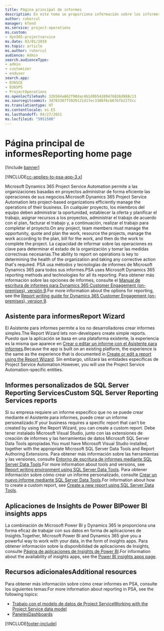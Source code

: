 ```yaml
---
title: Página principal de informes
description: En este tema se proporciona información sobre los informes de Dynamics 365 Project Service Automation.
author: ruhercul
manager: kfend
ms.service: project-operations
ms.custom:
- dyn365-projectservice
ms.date: 03/01/2019
ms.topic: article
ms.author: ruhercul
audience: Admin
search.audienceType:
- admin
- customizer
- enduser
search.app:
- D365CE
- D365PS
- ProjectOperations
ms.openlocfilehash: 32b504a862f98dac4b1d9b54289476026d988c13
ms.sourcegitcommit: 3d78338773929121d17ec3386f6cb67bfb2272cc
ms.translationtype: HT
ms.contentlocale: es-ES
ms.lasthandoff: 04/27/2021
ms.locfileid: "5951500"
---
```

# <a name="reporting-home-page"></a><span data-ttu-id="43c1c-103">Página principal de informes</span><span class="sxs-lookup"><span data-stu-id="43c1c-103">Reporting home page</span></span>

[!include [banner](../includes/psa-now-project-operations.md)]

[!INCLUDE[cc-applies-to-psa-app-3.x](../includes/cc-applies-to-psa-app-3x.md)]

<span data-ttu-id="43c1c-104">Microsoft Dynamics 365 Project Service Automation permite a las organizaciones basadas en proyectos administrar de forma eficiente las operaciones de sus negocios.</span><span class="sxs-lookup"><span data-stu-id="43c1c-104">Microsoft Dynamics 365 Project Service Automation lets project-based organizations efficiently manage the operations of their business.</span></span> <span data-ttu-id="43c1c-105">En cualquier proyecto, los miembros del equipo deben administrar la oportunidad, establecer la oferta y planificar el trabajo, asignar recursos a los proyectos, administrar el trabajo de acuerdo con el plan, facturar el trabajo y, a continuación, realizar el trabajo para completar el proyecto.</span><span class="sxs-lookup"><span data-stu-id="43c1c-105">On any project, team members must manage the opportunity, quote and plan the work, resource the projects, manage the work according to the plan, bill for the work, and then do the work to complete the project.</span></span> <span data-ttu-id="43c1c-106">La capacidad de informar sobre las operaciones es clave para determinar el estado de la organización y tomar las medidas correctivas necesarias.</span><span class="sxs-lookup"><span data-stu-id="43c1c-106">The ability to report on operations is key to determining the health of the organization and taking any corrective action that's required.</span></span> <span data-ttu-id="43c1c-107">PSA usa métodos y tecnologías de informes de Microsoft Dynamics 365 para todos sus informes.</span><span class="sxs-lookup"><span data-stu-id="43c1c-107">PSA uses Microsoft Dynamics 365 reporting methods and technologies for all its reporting.</span></span> <span data-ttu-id="43c1c-108">Para obtener más información sobre las opciones de informes, consulte el [Manual de escritura de informes para Dynamics 365 Customer Engagement (on-premises), versión 9](/dynamics365/customerengagement/on-premises/analytics/reporting-analytics-with-dynamics-365).</span><span class="sxs-lookup"><span data-stu-id="43c1c-108">For more information about the options for reporting, see the [Report writing guide for Dynamics 365 Customer Engagement (on-premises), version 9](/dynamics365/customerengagement/on-premises/analytics/reporting-analytics-with-dynamics-365).</span></span>

## <a name="report-wizard"></a><span data-ttu-id="43c1c-109">Asistente para informes</span><span class="sxs-lookup"><span data-stu-id="43c1c-109">Report Wizard</span></span>

<span data-ttu-id="43c1c-110">El Asistente para informes permite a los no desarrolladores crear informes simples.</span><span class="sxs-lookup"><span data-stu-id="43c1c-110">The Report Wizard lets non-developers create simple reports.</span></span> <span data-ttu-id="43c1c-111">Puesto que la aplicación se basa en una plataforma existente, la experiencia es la misma que aparece en [Crear o editar un informe con el Asistente para informes](/dynamics365/customerengagement/on-premises/basics/create-edit-copy-report-wizard).</span><span class="sxs-lookup"><span data-stu-id="43c1c-111">Because the app is built on an existing platform, the experience is the same as the experience that is documented in [Create or edit a report using the Report Wizard](/dynamics365/customerengagement/on-premises/basics/create-edit-copy-report-wizard).</span></span> <span data-ttu-id="43c1c-112">Sin embargo, utilizará las entidades específicas de Project Service Automation.</span><span class="sxs-lookup"><span data-stu-id="43c1c-112">However, you will use the Project Service Automation-specific entities.</span></span>

## <a name="custom-sql-server-reporting-services-reports"></a><span data-ttu-id="43c1c-113">Informes personalizados de SQL Server Reporting Services</span><span class="sxs-lookup"><span data-stu-id="43c1c-113">Custom SQL Server Reporting Services reports</span></span>

<span data-ttu-id="43c1c-114">Si su empresa requiere un informe específico que no se puede crear mediante el Asistente para informes, puede crear un informe personalizado.</span><span class="sxs-lookup"><span data-stu-id="43c1c-114">If your business requires a specific report that can't be created by using the Report Wizard, you can create a custom report.</span></span> <span data-ttu-id="43c1c-115">Debe tener instalado Microsoft Visual Studio, junto con las extensiones de creación de informes y las herramientas de datos Microsoft SQL Server Data Tools apropiadas.</span><span class="sxs-lookup"><span data-stu-id="43c1c-115">You must have Microsoft Visual Studio installed, together with the appropriate Microsoft SQL Server Data Tools and Report Authoring Extensions.</span></span> <span data-ttu-id="43c1c-116">Para obtener más información sobre las herramientas y las versiones, consulte [Entorno de escritura de informes mediante SQL Server Data Tools](/dynamics365/customerengagement/on-premises/analytics/report-writing-environment-using-sql-server-data-tools).</span><span class="sxs-lookup"><span data-stu-id="43c1c-116">For more information about tools and versions, see [Report writing environment using SQL Server Data Tools](/dynamics365/customerengagement/on-premises/analytics/report-writing-environment-using-sql-server-data-tools).</span></span> <span data-ttu-id="43c1c-117">Para obtener información sobre cómo crear un informe personalizado, consulte [Crear un nuevo informe mediante SQL Server Data Tools](/dynamics365/customerengagement/on-premises/analytics/create-a-new-report-using-sql-server-data-tools).</span><span class="sxs-lookup"><span data-stu-id="43c1c-117">For information about how to create a custom report, see [Create a new report using SQL Server Data Tools](/dynamics365/customerengagement/on-premises/analytics/create-a-new-report-using-sql-server-data-tools).</span></span>

## <a name="power-bi-insights-apps"></a><span data-ttu-id="43c1c-118">Aplicaciones de Insights de Power BI</span><span class="sxs-lookup"><span data-stu-id="43c1c-118">Power BI insights apps</span></span>

<span data-ttu-id="43c1c-119">La combinación de Microsoft Power BI y Dynamics 365 le proporciona una forma eficaz de trabajar con sus datos en forma de aplicaciones de Insights.</span><span class="sxs-lookup"><span data-stu-id="43c1c-119">Together, Microsoft Power BI and Dynamics 365 give you a powerful way to work with your data, in the form of insights apps.</span></span> <span data-ttu-id="43c1c-120">Para obtener información sobre la disponibilidad de aplicaciones de Insights, consulte [Página de aplicaciones de Insights de Power BI](https://powerbi.microsoft.com/power-bi-insights-apps/).</span><span class="sxs-lookup"><span data-stu-id="43c1c-120">For information about the availability of insights apps, see the [Power BI insights apps page](https://powerbi.microsoft.com/power-bi-insights-apps/).</span></span>


## <a name="additional-resources"></a><span data-ttu-id="43c1c-121">Recursos adicionales</span><span class="sxs-lookup"><span data-stu-id="43c1c-121">Additional resources</span></span>
<span data-ttu-id="43c1c-122">Para obtener más información sobre cómo crear informes en PSA, consulte los siguientes temas:</span><span class="sxs-lookup"><span data-stu-id="43c1c-122">For more information about reporting in PSA, see the following topics:</span></span>

- [<span data-ttu-id="43c1c-123">Trabajo con el modelo de datos de Project Service</span><span class="sxs-lookup"><span data-stu-id="43c1c-123">Working with the Project Service data model</span></span>](reports-working-project-service-data-model.md)
- [<span data-ttu-id="43c1c-124">Paneles</span><span class="sxs-lookup"><span data-stu-id="43c1c-124">Dashboards</span></span>](reports-dashboards.md)



[!INCLUDE[footer-include](../includes/footer-banner.md)]